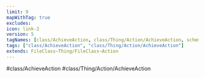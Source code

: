 ```yaml
---
limit: 9
mapWithTag: true
excludes:
icon: link-2
version: 5
tagNames: [class/AchieveAction, class/Thing/Action/AchieveAction, schema-org/AchieveAction]
tags: ["class/AchieveAction", "class/Thing/Action/AchieveAction"]
extends: FileClass~Thing/FileClass~Action
---
```


#class/AchieveAction
#class/Thing/Action/AchieveAction

